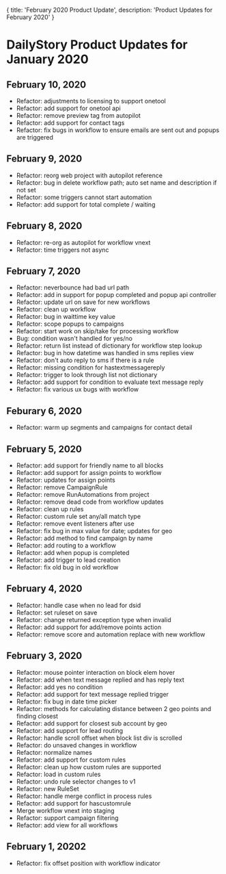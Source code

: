 {
	title: 'February 2020 Product Update',
	description: 'Product Updates for February 2020'
}
# DailyStory Product Updates for January 2020
## February 10, 2020
* Refactor: adjustments to licensing to support onetool
* Refactor: add support for onetool api
* Refactor: remove preview tag from autopilot
* Refactor: add support for contact tags
* Refactor: fix bugs in workflow to ensure emails are sent out and popups are triggered

## February 9, 2020
* Refactor: reorg web project with autopilot reference
* Refactor: bug in delete workflow path; auto set name and description if not set
* Refactor: some triggers cannot start automation
* Refactor: add support for total complete / waiting

## February 8, 2020
* Refactor: re-org as autopilot for workflow vnext
* Refactor: time triggers not async

## February 7, 2020
* Refactor: neverbounce had bad url path
* Refactor: add in support for popup completed and popup api controller
* Refactor: update url on save for new workflows
* Refactor: clean up workflow
* Refactor: bug in waittime key value
* Refactor: scope popups to campaigns
* Refactor: start work on skip/take for processing workflow
* Bug: condition wasn't handled for yes/no
* Refactor: return list instead of dictionary for workflow step lookup
* Refactor: bug in how datetime was handled in sms replies view
* Refactor: don't auto reply to sms if there is a rule
* Refactor: missing condition for hastextmessagereply
* Refactor: trigger to look through list not dictionary
* Refactor: add support for condition to evaluate text message reply
* Refactor: fix various ux bugs with workflow

## Feburary 6, 2020
* Refactor: warm up segments and campaigns for contact detail

## February 5, 2020
* Refactor: add support for friendly name to all blocks
* Refactor: add support for assign points to workflow
* Refactor: updates for assign points
* Refactor: remove CampaignRule
* Refactor: remove RunAutomations from project
* Refactor: remove dead code from workflow updates
* Refactor: clean up rules
* Refactor: custom rule set any/all match type
* Refactor: remove event listeners after use
* Refactor: fix bug in max value for date; updates for geo
* Refactor: add method to find campaign by name
* Refactor: add routing to a workflow
* Refactor: add when popup is completed
* Refactor: add trigger to lead creation
* Refactor: fix old bug in old workflow

## February 4, 2020
* Refactor: handle case when no lead for dsid
* Refactor: set ruleset on save
* Refactor: change returned exception type when invalid
* Refactor: add support for add/remove points action
* Refactor: remove score and automation replace with new workflow

## February 3, 2020
* Refactor: mouse pointer interaction on block elem hover
* Refactor: add when text message replied and has reply text
* Refactor: add yes no condition
* Refactor: add support for text message replied trigger
* Refactor: fix bug in date time picker
* Refactor: methods for calculating distance between 2 geo points and finding closest
* Refactor: add support for closest sub account by geo
* Refactor: add support for lead routing
* Refactor: handle scroll offset when block list div is scrolled
* Refactor: do unsaved changes in workflow
* Refactor: normalize names
* Refactor: add support for custom rules
* Refactor: clean up how custom rules are supported
* Refactor: load in custom rules
* Refactor: undo rule selector changes to v1
* Refactor: new RuleSet
* Refactor: handle merge conflict in process rules
* Refactor: add support for hascustomrule
* Merge workflow vnext into staging
* Refactor: support campaign filtering
* Refactor: add view for all workflows

## February 1, 20202
* Refactor: fix offset position with workflow indicator
